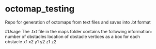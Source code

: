 # octomap_testing
Repo for generation of octomaps from text files and saves into .bt format

#Usage
The .txt file in the maps folder contains the following information:
number of obstacles
location of obstacle vertices as a box for each obstacle x1 x2 y1 y2 z1 z2
